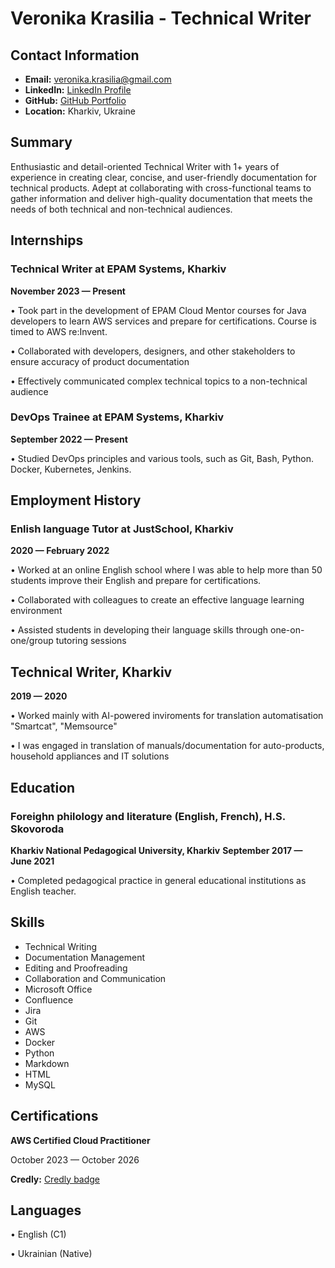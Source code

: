 # Veronika Krasilia - Technical Writer

## Contact Information
- **Email:** veronika.krasilia@gmail.com
- **LinkedIn:** [LinkedIn Profile](https://www.linkedin.com/in/veronika--krasilia)
- **GitHub:** [GitHub Portfolio](https://github.com/veronika2312/tech-writer-portfolio)
- **Location:** Kharkiv, Ukraine

## Summary
Enthusiastic and detail-oriented Technical Writer with 1+ years of experience in creating clear, concise, and user-friendly documentation for technical products. Adept at collaborating with cross-functional teams to gather information and deliver high-quality documentation that meets the needs of both technical and non-technical audiences.

## Internships

### Technical Writer at EPAM Systems, Kharkiv
**November 2023 — Present**

• Took part in the development of EPAM Cloud Mentor courses
for Java developers to learn AWS services and prepare for
certifications. Course is timed to AWS re:Invent.    

• Collaborated with developers, designers, and other stakeholders
to ensure accuracy of product documentation

• Effectively communicated complex technical topics to a
non-technical audience

### DevOps Trainee at EPAM Systems, Kharkiv
**September 2022 — Present**

• Studied DevOps principles and various tools, such as Git, Bash,
Python. Docker, Kubernetes, Jenkins.

## Employment History

### Enlish language Tutor at JustSchool, Kharkiv
**2020 — February 2022**

• Worked at an online English school where I was able to help
more than 50 students improve their English and prepare for
certifications. 

• Collaborated with colleagues to create an effective language
learning environment

• Assisted students in developing their language skills through
one-on-one/group tutoring sessions

## Technical Writer, Kharkiv
**2019 — 2020**

• Worked mainly with AI-powered inviroments for translation
automatisation "Smartcat", "Memsource"

• I was engaged in translation of manuals/documentation for
auto-products, household appliances and IT solutions


## Education

### Foreighn philology and literature (English, French), H.S. Skovoroda
**Kharkiv National Pedagogical University, Kharkiv**
**September 2017 — June 2021**

• Сompleted pedagogical practice in general educational institutions as
English teacher. 

## Skills
- Technical Writing
- Documentation Management
- Editing and Proofreading
- Collaboration and Communication
- Microsoft Office
- Confluence
- Jira
- Git
- AWS
- Docker
- Python
- Markdown
- HTML
- MySQL

## Certifications
**AWS Certified Cloud Practitioner**

October 2023 — October 2026

**Credly:** 
[Credly badge](https://www.credly.com/badges/c50e39a8-a78a-45de-bac3-4b980da34016/public_url)

## Languages
• English (C1)

• Ukrainian (Native)
